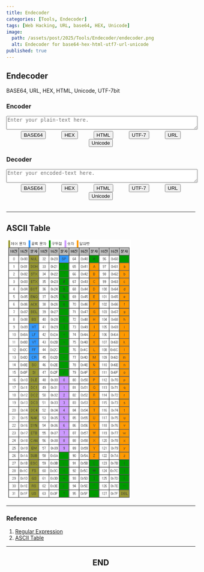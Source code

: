 ```yaml
---
title: Endecoder
categories: [Tools, Endecoder]
tags: [Web Hacking, URL, base64, HEX, Unicode]
image:
  path: /assets/post/2025/Tools/Endecoder/endecoder.png
  alt: Endecoder for base64·hex·html·utf7·url·unicode
published: true
---
```


## Endecoder
BASE64, URL, HEX, HTML, Unicode, UTF-7bit

<h3>Encoder</h3>
<div><textarea id="inputText" placeholder="Enter your plain-text here." style="width: 100%"></textarea></div>
<div style="text-align: center;"><button onclick="encodeBase64()">BASE64</button>　　　<button onclick="encodeHEX()">HEX</button>　　　<button onclick="encodeHTML()">HTML</button>　　　<button onclick="encodeUTF7()">UTF-7</button>　　　<button onclick="encodeURL()">URL</button>　　　<button onclick="encodeUnicode()">Unicode</button></div>

<h3>Decoder</h3>
<div><textarea id="outputText" placeholder="Enter your encoded-text here." style="width: 100%"></textarea></div>
<div style="text-align: center;"><button onclick="decodeBase64()">BASE64</button>　　　<button onclick="decodeHEX()">HEX</button>　　　<button onclick="decodeHTML()">HTML</button>　　　<button onclick="decodeUTF7()">UTF-7</button>　　　<button onclick="decodeURL()">URL</button>　　　<button onclick="decodeUnicode()">Unicode</button></div>

<script>
    // Base64 인코딩
    function encodeBase64() {
        const input = document.getElementById('inputText').value;
        const encoded = btoa(input);
        document.getElementById('outputText').value = encoded;
    }

    // Base64 디코딩
    function decodeBase64() {
        const input = document.getElementById('outputText').value;
        try {
            const decoded = atob(input);
            document.getElementById('inputText').value = decoded;
        } catch (e) {
            document.getElementById('inputText').value = "디코딩 오류: 올바른 Base64 문자열이 아닙니다.";
        }
    }

    // HEX 인코딩
    function encodeHEX() {
        const input = document.getElementById('inputText').value;
        let encoded = '';
        for (let i = 0; i < input.length; i++) {
            encoded += '\&#x' + input.charCodeAt(i).toString(16).padStart(2, '0');
        }
        document.getElementById('outputText').value = encoded;
    }

    // HEX 디코딩
    function decodeHEX() {
        const input = document.getElementById('outputText').value;
        const regex = /\&#x([0-9a-fA-F]+)/g;
        let decoded = input.replace(regex, (match, p1) => String.fromCharCode(parseInt(p1, 16)));
        document.getElementById('inputText').value = decoded;
    }

    // HTML 인코딩
    function encodeHTML() {
        const input = document.getElementById('inputText').value;
        let encoded = '';
        for (let i = 0; i < input.length; i++) {
            encoded += '\&#x' + input.charCodeAt(i).toString(10).padStart(2, '0') + ';';
        }
        document.getElementById('outputText').value = encoded;
    }

    // HTML 디코딩
    function decodeHTML() {
        const input = document.getElementById('outputText').value;
        const regex = /\&#x([0-9a-fA-F]+);/g;
        let decoded = input.replace(regex, (match, p1) => {
            return String.fromCharCode(parseInt(p1, 10))
        });

        document.getElementById('inputText').value = decoded;
    }
    
    // UTF7 인코딩
    function encodeUTF7() {
        const input = document.getElementById('inputText').value;
        let encoded = '';
        for (let i = 0; i < input.length; i++) {
            encoded += '\&#x' + input.charCodeAt(i).toString(10).padStart(7, '0') + ';';
        }
        document.getElementById('outputText').value = encoded;
    }

    // UTF7 디코딩
    function decodeUTF7() {
        const input = document.getElementById('outputText').value;
        const regex = /\&#x([0-9a-fA-F]+);/g;
        let decoded = input.replace(regex, (match, p1) => String.fromCharCode(parseInt(p1, 10)));
        document.getElementById('inputText').value = decoded;
    }
    
    // URL 인코딩
    function encodeURL() {
        const input = document.getElementById('inputText').value;
        const encoded = encodeURIComponent(input).replace(/'/g,"%27").replace(/"/g,"%22");;
        document.getElementById('outputText').value = encoded;
    }
    
    // URL 디코딩
    function decodeURL() {
        const input = document.getElementById('outputText').value;
        const decoded = decodeURIComponent(input);
        document.getElementById('inputText').value = decoded;
    }

    // Unicode 인코딩
    function encodeUnicode() {
        const input = document.getElementById('inputText').value;
        const encoded = Array.from(input).map(char => '\\u' + ('0000' + char.charCodeAt(0).toString(16)).slice(-4)).join('');
        document.getElementById('outputText').value = encoded;
    }

    // Unicode 디코딩
    function decodeUnicode() {
        const input = document.getElementById('outputText').value;
        const decoded = input.replace(/\\u([a-fA-F0-9]{4})/g, (match, grp) => String.fromCharCode(parseInt(grp, 16)));
        document.getElementById('inputText').value = decoded;
    }
</script>

<br>

---

## ASCII Table
<img src="/assets/post/2025/Tools/Endecoder/ascii.png" alt="" width=333>

---

### Reference
1. [Regular Expression](https://inpa.tistory.com/entry/JS-%F0%9F%93%9A-%EC%A0%95%EA%B7%9C%EC%8B%9D-RegExp-%EB%88%84%EA%B5%AC%EB%82%98-%EC%9D%B4%ED%95%B4%ED%95%98%EA%B8%B0-%EC%89%BD%EA%B2%8C-%EC%A0%95%EB%A6%AC)
2. [ASCII Table](https://shaeod.tistory.com/228)

--- 

<h2 style="text-align: center;" data-ke-size="size26"><b>END</b></h2>